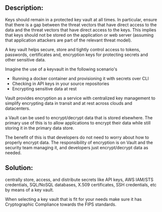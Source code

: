 ## Description:

Keys should remain in a protected key vault at all times. 
In particular, ensure that there is a gap between the threat vectors 
that have direct access to the data and the threat vectors that have direct access to the keys. 
This implies that keys should not be stored on the application or web server 
(assuming that application attackers are part of the relevant threat model).

A key vault helps secure, store and tightly control access to tokens, passwords, certificates and,
encryption keys for protecting secrets and other sensitive data.  

Imagine the use of a keyvault in the following scenario's

* Running a docker container and provisioning it with secrets over CLI
* Checking in API keys in your source repositories
* Encrypting sensitive data at rest

Vault provides encryption as a service with centralized key management to simplify encrypting data 
in transit and at rest across clouds and datacenters.

a Vault can be used to encrypt/decrypt data that is stored elsewhere. The primary use of this is to allow applications to encrypt their data while still storing it in the primary data store.

The benefit of this is that developers do not need to worry about how to properly encrypt data. The responsibility of encryption is on Vault and the security team managing it, and developers just encrypt/decrypt data as needed.

## Solution:

centrally store, access, and distribute secrets like API keys,
AWS IAM/STS credentials, SQL/NoSQL databases, X.509 certificates, 
SSH credentials, etc by means of a key vault.

When selecting a key vault that is fit for your needs make sure it has Cryptographic Compliance
towards the FIPS standards.


